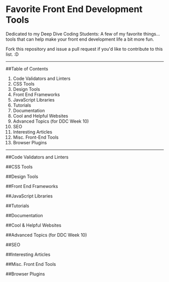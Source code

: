 # Favorite Front End Development Tools
Dedicated to my Deep Dive Coding Students:
A few of my favorite things... tools that can help make your front end development life a bit more fun.

Fork this repository and issue a pull request if you'd like to contribute to this list. :D
***
##Table of Contents
1. Code Validators and Linters
2. CSS Tools
3. Design Tools
4. Front End Frameworks
5. JavaScript Libraries
6. Tutorials
7. Documentation
8. Cool and Helpful Websites
9. Advanced Topics (for DDC Week 10)
10. SEO
11. Interesting Articles
12. Misc. Front-End Tools
13. Browser Plugins
***
##Code Validators and Linters

##CSS Tools

##Design Tools

##Front End Frameworks

##JavaScript Libraries

##Tutorials

##Documentation

##Cool & Helpful Websites

##Advanced Topics (for DDC Week 10)

##SEO

##Interesting Articles

##Misc. Front End Tools

##Browser Plugins